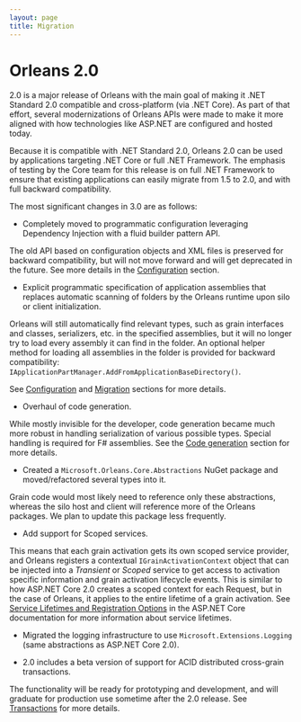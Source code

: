 ```yaml
---
layout: page
title: Migration
---
```


# Orleans 2.0

2.0 is a major release of Orleans with the main goal of making it .NET Standard 2.0 compatible and cross-platform (via .NET Core).
As part of that effort, several modernizations of Orleans APIs were made to make it more aligned with how technologies like ASP.NET are configured and hosted today.

Because it is compatible with .NET Standard 2.0, Orleans 2.0 can be used by applications targeting .NET Core or full .NET Framework.
The emphasis of testing by the Core team for this release is on full .NET Framework to ensure that existing applications can easily migrate from 1.5 to 2.0, and with full backward compatibility.

The most significant changes in 3.0 are as follows:

* Completely moved to programmatic configuration leveraging Dependency Injection with a fluid builder pattern API.

The old API based on configuration objects and XML files is preserved for backward compatibility, but will not move forward and will get deprecated in the future.
See more details in the [Configuration](../host/configuration_guide/index.md) section.

* Explicit programmatic specification of application assemblies that replaces automatic scanning of folders by the Orleans runtime upon silo or client initialization.

Orleans will still automatically find relevant types, such as grain interfaces and classes, serializers, etc. in the specified assemblies, but it will no longer try to load every assembly it can find in the folder.
An optional helper method for loading all assemblies in the folder is provided for backward compatibility: `IApplicationPartManager.AddFromApplicationBaseDirectory()`.

See [Configuration](../host/configuration_guide/index.md) and [Migration](migration-1.5.md) sections for more details.

* Overhaul of code generation.

While mostly invisible for the developer, code generation became much more robust in handling serialization of various possible types.
Special handling is required for F# assemblies.
See the [Code generation](codegen.md) section for more details.

* Created a `Microsoft.Orleans.Core.Abstractions` NuGet package and moved/refactored several types into it.

Grain code would most likely need to reference only these abstractions, whereas the silo host and client will reference more of the Orleans packages.
We plan to update this package less frequently.

* Add support for Scoped services.

This means that each grain activation gets its own scoped service provider, and Orleans registers a contextual `IGrainActivationContext` object that can be injected into a *Transient* or *Scoped* service to get access to activation specific information and grain activation lifecycle events.
This is similar to how ASP.NET Core 2.0 creates a scoped context for each Request, but in the case of Orleans, it applies to the entire lifetime of a grain activation.
See [Service Lifetimes and Registration Options](https://docs.microsoft.com/en-us/aspnet/core/fundamentals/dependency-injection#service-lifetimes-and-registration-options) in the ASP.NET Core documentation for more information about service lifetimes.

* Migrated the logging infrastructure to use `Microsoft.Extensions.Logging` (same abstractions as ASP.NET Core 2.0).

* 2.0 includes a beta version of support for ACID distributed cross-grain transactions.

The functionality will be ready for prototyping and development, and will graduate for production use sometime after the 2.0 release.
See [Transactions](../grains/transactions.md) for more details.
